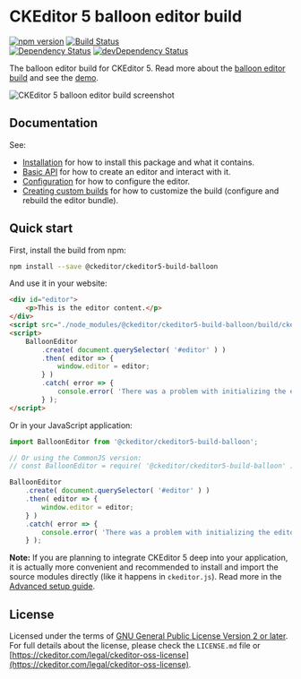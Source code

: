 CKEditor 5 balloon editor build
==============================================

[![npm version](https://badge.fury.io/js/%40ckeditor%2Fckeditor5-build-balloon.svg)](https://www.npmjs.com/package/@ckeditor/ckeditor5-build-balloon)
[![Build Status](https://travis-ci.org/ckeditor/ckeditor5-build-balloon.svg?branch=master)](https://travis-ci.org/ckeditor/ckeditor5-build-balloon)
<br>
[![Dependency Status](https://david-dm.org/ckeditor/ckeditor5-build-balloon/status.svg)](https://david-dm.org/ckeditor/ckeditor5-build-balloon)
[![devDependency Status](https://david-dm.org/ckeditor/ckeditor5-build-balloon/dev-status.svg)](https://david-dm.org/ckeditor/ckeditor5-build-balloon?type=dev)

The balloon editor build for CKEditor 5. Read more about the [balloon editor build](https://ckeditor.com/docs/ckeditor5/latest/builds/guides/overview.html#balloon-editor) and see the [demo](https://ckeditor.com/docs/ckeditor5/latest/examples/builds/balloon-editor.html).

![CKEditor 5 balloon editor build screenshot](https://c.cksource.com/a/1/img/npm/ckeditor5-build-balloon.png)

## Documentation

See:

* [Installation](https://ckeditor.com/docs/ckeditor5/latest/builds/guides/integration/installation.html) for how to install this package and what it contains.
* [Basic API](https://ckeditor.com/docs/ckeditor5/latest/builds/guides/integration/basic-api.html) for how to create an editor and interact with it.
* [Configuration](https://ckeditor.com/docs/ckeditor5/latest/builds/guides/integration/configuration.html) for how to configure the editor.
* [Creating custom builds](https://ckeditor.com/docs/ckeditor5/latest/builds/guides/development/custom-builds.html) for how to customize the build (configure and rebuild the editor bundle).

## Quick start

First, install the build from npm:

```bash
npm install --save @ckeditor/ckeditor5-build-balloon
```

And use it in your website:

```html
<div id="editor">
	<p>This is the editor content.</p>
</div>
<script src="./node_modules/@ckeditor/ckeditor5-build-balloon/build/ckeditor.js"></script>
<script>
	BalloonEditor
		.create( document.querySelector( '#editor' ) )
		.then( editor => {
			window.editor = editor;
		} )
		.catch( error => {
			console.error( 'There was a problem with initializing the editor', error );
		} );
</script>
```

Or in your JavaScript application:

```js
import BalloonEditor from '@ckeditor/ckeditor5-build-balloon';

// Or using the CommonJS version:
// const BalloonEditor = require( '@ckeditor/ckeditor5-build-balloon' );

BalloonEditor
	.create( document.querySelector( '#editor' ) )
	.then( editor => {
		window.editor = editor;
	} )
	.catch( error => {
		console.error( 'There was a problem with initializing the editor', error );
	} );
```

**Note:** If you are planning to integrate CKEditor 5 deep into your application, it is actually more convenient and recommended to install and import the source modules directly (like it happens in `ckeditor.js`). Read more in the [Advanced setup guide](https://ckeditor.com/docs/ckeditor5/latest/builds/guides/integration/advanced-setup.html).

## License

Licensed under the terms of [GNU General Public License Version 2 or later](http://www.gnu.org/licenses/gpl.html). For full details about the license, please check the `LICENSE.md` file or [https://ckeditor.com/legal/ckeditor-oss-license](https://ckeditor.com/legal/ckeditor-oss-license).

